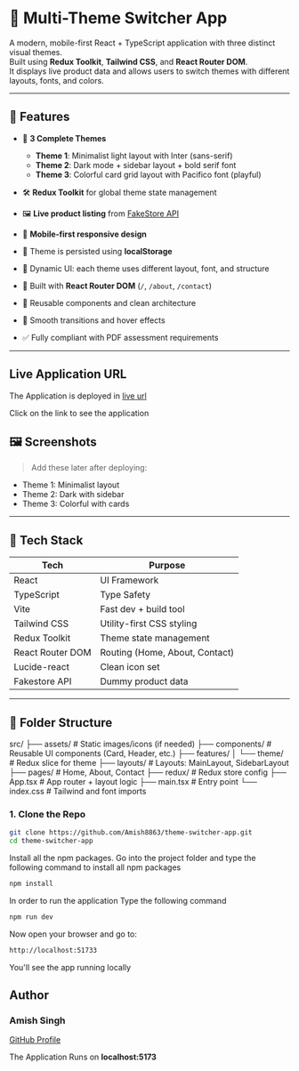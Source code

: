 # 🎨 Multi-Theme Switcher App

A modern, mobile-first React + TypeScript application with three distinct visual themes.  
Built using **Redux Toolkit**, **Tailwind CSS**, and **React Router DOM**.  
It displays live product data and allows users to switch themes with different layouts, fonts, and colors.

---

## 🌟 Features

- 🎨 **3 Complete Themes**
  - **Theme 1**: Minimalist light layout with Inter (sans-serif)
  - **Theme 2**: Dark mode + sidebar layout + bold serif font
  - **Theme 3**: Colorful card grid layout with Pacifico font (playful)

- 🛠 **Redux Toolkit** for global theme state management
- 🖼 **Live product listing** from [FakeStore API](https://fakestoreapi.com/)
- 📱 **Mobile-first responsive design**
- 💾 Theme is persisted using **localStorage**
- 🎯 Dynamic UI: each theme uses different layout, font, and structure
- 🧭 Built with **React Router DOM** (`/`, `/about`, `/contact`)
- 🧩 Reusable components and clean architecture
- 🎈 Smooth transitions and hover effects
- ✅ Fully compliant with PDF assessment requirements

---

## Live Application URL

The Application is deployed in 
[live url](https://theme-switcher-app-blue.vercel.app/)

Click on the link to see the application

## 🖼️ Screenshots

> Add these later after deploying:
- Theme 1: Minimalist layout
- Theme 2: Dark with sidebar
- Theme 3: Colorful with cards

---

## 🔧 Tech Stack

| Tech             | Purpose                          |
|------------------|----------------------------------|
| React            | UI Framework                     |
| TypeScript       | Type Safety                      |
| Vite             | Fast dev + build tool            |
| Tailwind CSS     | Utility-first CSS styling        |
| Redux Toolkit    | Theme state management           |
| React Router DOM | Routing (Home, About, Contact)   |
| Lucide-react     | Clean icon set                   |
| Fakestore API    | Dummy product data               |

---

## 📁 Folder Structure

src/
├── assets/ # Static images/icons (if needed)
├── components/ # Reusable UI components (Card, Header, etc.)
├── features/
│ └── theme/ # Redux slice for theme
├── layouts/ # Layouts: MainLayout, SidebarLayout
├── pages/ # Home, About, Contact
├── redux/ # Redux store config
├── App.tsx # App router + layout logic
├── main.tsx # Entry point
└── index.css # Tailwind and font imports

### 1. Clone the Repo

```bash
git clone https://github.com/Amish8863/theme-switcher-app.git
cd theme-switcher-app
```

Install all the npm packages. Go into the project folder and type the following command to install all npm packages

```bash
npm install
```

In order to run the application Type the following command

```bash
npm run dev
```

Now open your browser and go to:
```bash
http://localhost:51733
```
You'll see the app running locally

## Author
### Amish Singh
[GitHub Profile](https://github.com/Amish8863)

The Application Runs on **localhost:5173**